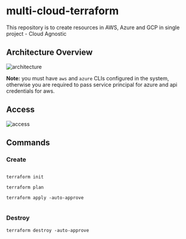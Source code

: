 # multi-cloud-terraform
This repository is to create resources in AWS, Azure and GCP in single project - Cloud Agnostic

## Architecture Overview

![architecture](docs/images/multi-cloud-terraform.jpeg)


__Note:__ you must have `aws` and `azure` CLIs configured in the system, otherwise you are required to pass service principal for azure and api credentials for aws.

## Access

![access](docs/images/access-multi-cloud-terraform.jpeg)




## Commands

### Create

```

terraform init

terraform plan

terraform apply -auto-approve


```

### Destroy

`terraform destroy -auto-approve`
